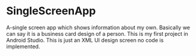 # SingleScreenApp
A-single screen app which shows information about my own. Basically we can say it is a business card design of a person. This is my first project in Android Studio. This is just an XML UI design screen no code is implemented.



